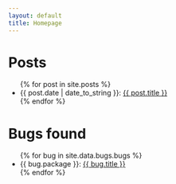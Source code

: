 ```yaml
---
layout: default
title: Homepage
---
```


<h1>Posts</h1>
<ul class="posts">
    {% for post in site.posts %}
    <li><span>{{ post.date | date_to_string }}</span>: <a href="{{ post.url }}" title="{{ post.title }}">{{ post.title }}</a></li>
    {% endfor %}
</ul>

<h1>Bugs found</h1>
<ul class="bugs">
    {% for bug in site.data.bugs.bugs %}
    <li><span>{{ bug.package }}</span>: <a href="{{ bug.url }}" title="{{ bug.title }}">{{ bug.title }}</a></li>
    {% endfor %}
</ul>
